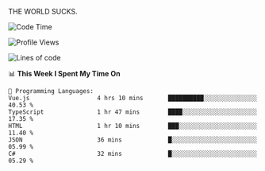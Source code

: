 THE WORLD SUCKS.

<!--START_SECTION:waka-->
![Code Time](http://img.shields.io/badge/Code%20Time-452%20hrs%2043%20mins-blue)

![Profile Views](http://img.shields.io/badge/Profile%20Views-0-blue)

![Lines of code](https://img.shields.io/badge/From%20Hello%20World%20I%27ve%20Written-2.1%20million%20lines%20of%20code-blue)

📊 **This Week I Spent My Time On** 

```text
💬 Programming Languages: 
Vue.js                   4 hrs 10 mins       ██████████░░░░░░░░░░░░░░░   40.53 % 
TypeScript               1 hr 47 mins        ████░░░░░░░░░░░░░░░░░░░░░   17.35 % 
HTML                     1 hr 10 mins        ███░░░░░░░░░░░░░░░░░░░░░░   11.40 % 
JSON                     36 mins             █░░░░░░░░░░░░░░░░░░░░░░░░   05.99 % 
C#                       32 mins             █░░░░░░░░░░░░░░░░░░░░░░░░   05.29 % 
```


<!--END_SECTION:waka-->
